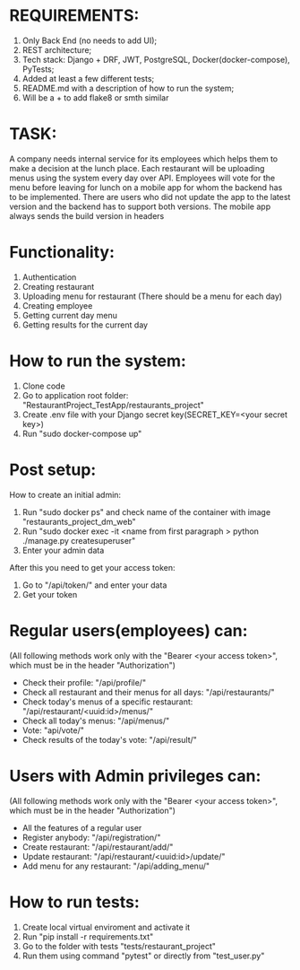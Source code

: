 # REQUIREMENTS:
1. Only Back End (no needs to add UI); 
2. REST architecture; 
3. Tech stack: Django + DRF, JWT, PostgreSQL, Docker(docker-compose), PyTests; 
4. Added at least a few different tests; 
5. README.md with a description of how to run the system; 
6. Will be a + to add flake8 or smth similar

# TASK:
A company needs internal service for its employees which helps them to
make a decision at the lunch place. Each restaurant will be uploading menus
using the system every day over API.
Employees will vote for the menu before leaving for lunch on a mobile app
for whom the backend has to be implemented. There are users who did not
update the app to the latest version and the backend has to support both
versions. The mobile app always sends the build version in headers

# Functionality:
1. Authentication 
2. Creating restaurant 
3. Uploading menu for restaurant (There should be a menu for each day)
4. Creating employee 
5. Getting current day menu 
6. Getting results for the current day

# How to run the system:
1. Clone code
2. Go to application root folder: "RestaurantProject_TestApp/restaurants_project"
3. Create .env file with your Django secret key(SECRET_KEY=&lt;your secret key&gt;)
4. Run "sudo docker-compose up"

# Post setup:
How to create an initial admin:
1. Run "sudo docker ps" and check name of the container with image "restaurants_project_dm_web"
2. Run "sudo docker exec -it &lt;name from first paragraph &gt; python ./manage.py createsuperuser"
3. Enter your admin data

After this you need to get your access token:
1. Go to "/api/token/" and enter your data
2. Get your token

# Regular users(employees) can:
(All following methods work only with the "Bearer &lt;your access token&gt;", which must be in the header "Authorization")
- Check their profile: "/api/profile/"
- Check all restaurant and their menus for all days: "/api/restaurants/"
- Check today's menus of a specific restaurant: "/api/restaurant/&lt;uuid:id&gt;/menus/"
- Check all today's menus: "/api/menus/"
- Vote: "api/vote/"
- Check results of the today's vote: "/api/result/"

# Users with Admin privileges can:
(All following methods work only with the "Bearer &lt;your access token&gt;", which must be in the header "Authorization")
- All the features of a regular user
- Register anybody: "/api/registration/"
- Create restaurant: "/api/restaurant/add/"
- Update restaurant: "/api/restaurant/&lt;uuid:id&gt;/update/"
- Add menu for any restaurant: "/api/adding_menu/"

# How to run tests:
1. Create local virtual enviroment and activate it
2. Run "pip install -r requirements.txt"
3. Go to the folder with tests "tests/restaurant_project"
4. Run them using command "pytest" or directly from "test_user.py"

